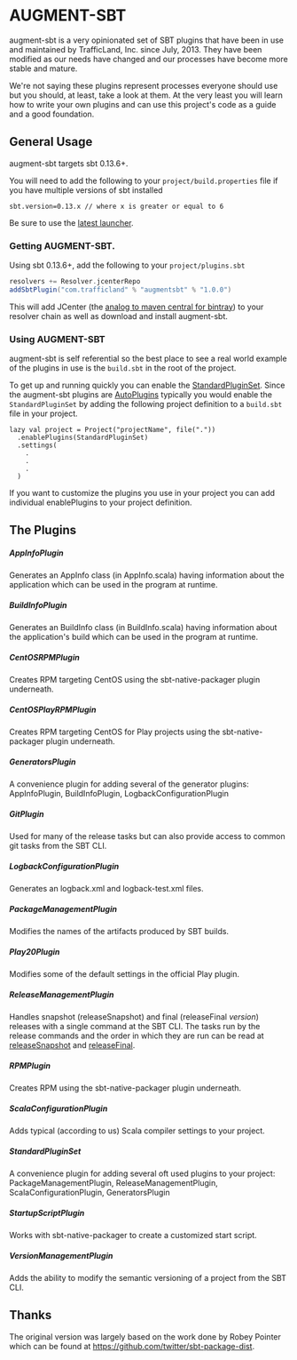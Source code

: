 # AUGMENT-SBT

augment-sbt is a very opinionated set of SBT plugins that have been in use and maintained by TrafficLand, Inc. 
since July, 2013. They have been modified as our needs have changed and our processes have become more stable and mature. 

We're not saying these plugins represent processes everyone should use 
but you should, at least, take a look at them. At the very least you will learn how to write your own plugins and can
use this project's code as a guide and a good foundation.

## General Usage

augment-sbt targets sbt 0.13.6+.

You will need to add the following to your `project/build.properties` 
file if you have multiple versions of sbt installed

    sbt.version=0.13.x // where x is greater or equal to 6

Be sure to use the [latest launcher](http://www.scala-sbt.org/download.html).

### Getting AUGMENT-SBT.

Using sbt 0.13.6+, add the following to your `project/plugins.sbt`

```scala
resolvers += Resolver.jcenterRepo
addSbtPlugin("com.trafficland" % "augmentsbt" % "1.0.0")
```

This will add JCenter (the [analog to maven central for bintray](https://bintray.com/bintray/jcenter)) 
to your resolver chain as well as download and install augment-sbt. 

### Using AUGMENT-SBT

augment-sbt is self referential so the best place to see a real world example of the plugins in use is the `build.sbt`
in the root of the project.

To get up and running quickly you can enable the 
[StandardPluginSet](https://github.com/ereichert/augment-sbt/blob/master/src/main/scala/com/trafficland/augmentsbt/StandardPluginSet.scala).
Since the augment-sbt plugins are 
[AutoPlugins](http://www.scala-sbt.org/release/docs/Plugins.html) typically you would enable the `StandardPluginSet`
by adding the following project definition to a `build.sbt` file in your project.
    
    lazy val project = Project("projectName", file("."))
      .enablePlugins(StandardPluginSet)
      .settings(
        .
        .
        .
      )

If you want to customize the plugins you use in your project you can add individual enablePlugins to your project
definition.

## The Plugins

##### AppInfoPlugin

Generates an AppInfo class (in AppInfo.scala) having information about the application which can be used in the 
program at runtime.
 
##### BuildInfoPlugin

Generates an BuildInfo class (in BuildInfo.scala) having information about the application's build which can 
be used in the program at runtime.

##### CentOSRPMPlugin

Creates RPM targeting CentOS using the sbt-native-packager plugin underneath.

##### CentOSPlayRPMPlugin

Creates RPM targeting CentOS for Play projects using the sbt-native-packager plugin underneath.

##### GeneratorsPlugin

A convenience plugin for adding several of the generator plugins: AppInfoPlugin, BuildInfoPlugin, 
LogbackConfigurationPlugin

##### GitPlugin

Used for many of the release tasks but can also provide access to common git tasks from the SBT CLI.

##### LogbackConfigurationPlugin

Generates an logback.xml and logback-test.xml files.

##### PackageManagementPlugin

Modifies the names of the artifacts produced by SBT builds.

##### Play20Plugin

Modifies some of the default settings in the official Play plugin.

##### ReleaseManagementPlugin

Handles snapshot (releaseSnapshot) and final (releaseFinal *version*) releases with a single command at the SBT CLI. 
The tasks run by the release commands and the order in which they are run can be read at 
[releaseSnapshot](https://github.com/ereichert/augment-sbt/blob/master/src/main/scala/com/trafficland/augmentsbt/releasemanagement/SnapshotReleaseTasks.scala)
and 
[releaseFinal](https://github.com/ereichert/augment-sbt/blob/master/src/main/scala/com/trafficland/augmentsbt/releasemanagement/FinalReleaseTasks.scala).

##### RPMPlugin

Creates RPM using the sbt-native-packager plugin underneath.

##### ScalaConfigurationPlugin

Adds typical (according to us) Scala compiler settings to your project.
 
##### StandardPluginSet

A convenience plugin for adding several oft used plugins to your project: 
PackageManagementPlugin, ReleaseManagementPlugin, ScalaConfigurationPlugin, GeneratorsPlugin

##### StartupScriptPlugin

Works with sbt-native-packager to create a customized start script.

##### VersionManagementPlugin

Adds the ability to modify the semantic versioning of a project from the SBT CLI.

## Thanks

The original version was largely based on the work done by Robey Pointer which can be found at 
https://github.com/twitter/sbt-package-dist.